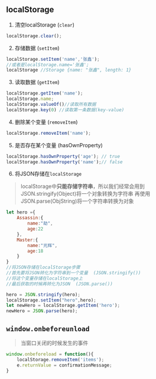 ## localStorage
1) 清空localStorage (`clear`)

```js
localStorage.clear();
```

2) 存储数据 (`setItem`)

```js
localStorage.setItem('name','张鑫');
//或者是localStorage.name='张鑫';
localStorage //Storage {name: "张鑫", length: 1}
```

3) 读取数据 (`getItem`)

```js
localStorage.getItem('name');
localStorage.name;
localStorage.valueOf()//读取所有数据
localStorage.key(0) //读取第一条数据(key-value)
```

4) 删除某个变量 (`removeItem`)

```js
localStorage.removeItem('name');
```

5) 是否存在某个变量 (hasOwnProperty)

```js
localStorage.hasOwnProperty('age'); // true
localStorage.hasOwnProperty('name');// false
```

6) 将JSON存储在`localStorage`
>  localStorage中**只能存储字符串**，所以我们经常会用到
>  JSON.stringify(Object)将一个对象转换为字符串
>  再使用JSON.parse(ObjString)将一个字符串转换为对象

```js
let hero ={
    Assassin:{
        name:"劫",
        age:22
    },
    Master:{
        name:"光辉",
        age:18
    }
}
//将JSON存储在localStorage步骤
//首先要将JSON转化为字符串到一个变量  (JSON.stringify())
//将这个变量存储在localStorage上
//最后获取的时候再转化为JSON  (JSON.parse())

hero = JSON.stringify(hero);
localStorage.setItem("hero",hero);
let newHero = localStorage.getItem('hero');
newHero = JSON.parse(hero);
```

## `window.onbeforeunload`
> 当窗口关闭的时候发生的事件

```js
window.onbeforeload = function(){
    localStorage.removeItem('items');
    e.returnValue = confirmationMessage;
}
```